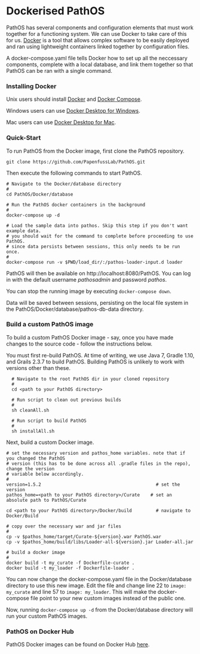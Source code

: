 # Dockerised PathOS

PathOS has several components and configuration elements that must work together for a functioning system. We can use Docker to take care of this for us. [Docker](http://www.docker.com) is a tool that allows complex software to be easily deployed and ran using lightweight containers linked together by configuration files.

A docker-compose.yaml file tells Docker how to set up all the neccessary components, complete with a local database, and link them together so that PathOS can be ran with a single command.

### Installing Docker

Unix users should install [Docker](https://docs.docker.com/install/#server) and [Docker Compose](https://docs.docker.com/compose/install/).

Windows users can use [Docker Desktop for Windows](https://docs.docker.com/docker-for-windows/install/).

Mac users can use [Docker Desktop for Mac](https://docs.docker.com/docker-for-mac/install/).

### Quick-Start

To run PathOS from the Docker image, first clone the PathOS repository.

```
git clone https://github.com/PapenfussLab/PathOS.git
```

Then execute the following commands to start PathOS.

  ```
  # Navigate to the Docker/database directory
  #
  cd PathOS/Docker/database

  # Run the PathOS docker containers in the background
  #
  docker-compose up -d

  # Load the sample data into pathos. Skip this step if you don't want example data.
  # you should wait for the command to complete before proceeding to use PathOS.
  # since data persists between sessions, this only needs to be run once.
  #
  docker-compose run -v $PWD/load_dir/:/pathos-loader-input.d loader 
  ```

PathOS will then be available on http://localhost:8080/PathOS. You can log in with the default username _pathosadmin_ and password _pathos_.

You can stop the running image by executing `docker-compose down`.

Data will be saved between sessions, persisting on the local file system in the PathOS/Docker/database/pathos-db-data directory.

### Build a custom PathOS image

To build a custom PathOS Docker image - say, once you have made changes to the source code - follow the instructions below.

You must first re-build PathOS. At time of writing, we use Java 7, Gradle 1.10, and Grails 2.3.7 to build PathOS. Building PathOS is unlikely to work with versions other than these.

```
  # Navigate to the root PathOS dir in your cloned repository
  #
  cd <path to your PathOS directory>

  # Run script to clean out previous builds
  #
  sh cleanAll.sh

  # Run script to build PathOS
  #
  sh installAll.sh
```

Next, build a custom Docker image. 

  ```
  # set the necessary version and pathos_home variables. note that if you changed the PathOS
  # version (this has to be done across all .gradle files in the repo), change the version
  # variable below accordingly.
  #
  version=1.5.2                                           # set the version
  pathos_home=<path to your PathOS directory>/Curate    # set an absolute path to PathOS/Curate

  cd <path to your PathOS directory>/Docker/build         # navigate to Docker/Build

  # copy over the necessary war and jar files
  #
  cp -v $pathos_home/target/Curate-${version}.war PathOS.war
  cp -v $pathos_home/build/libs/Loader-all-${version}.jar Loader-all.jar 

  # build a docker image
  #
  docker build -t my_curate -f Dockerfile-curate .
  docker build -t my_loader -f Dockerfile-loader .
  ```

You can now change the docker-compose.yaml file in the Docker/database directory to use this new image. Edit the file and change line 22 to `image: my_curate` and line 57 to `image: my_loader`. This will make the docker-compose file point to your new custom images instead of the public one. 

Now, running `docker-compose up -d` from the Docker/database directory will run your custom PathOS images.

### PathOS on Docker Hub

PathOS Docker images can be found on Docker Hub [here](https://hub.docker.com/u/dockerpathos).
